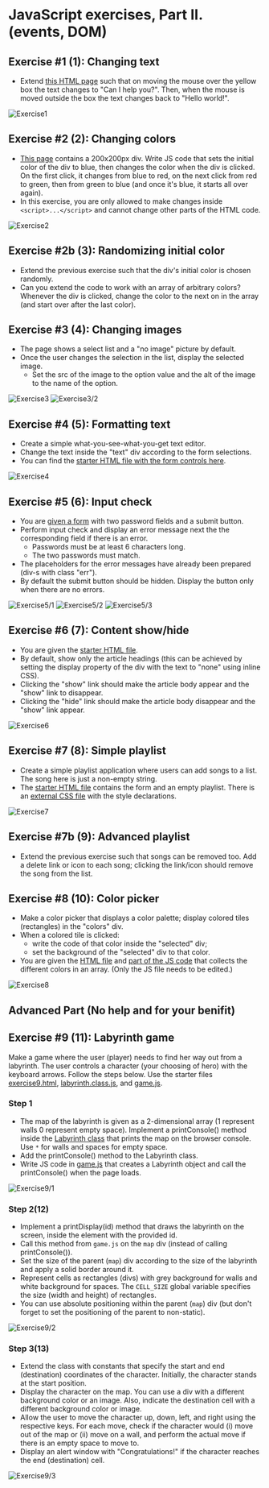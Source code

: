 # JavaScript exercises, Part II. (events, DOM)

## Exercise #1 (1): Changing text

- Extend [this HTML page](exercise1.html) such that on moving the mouse over the yellow box the text changes to "Can I help you?". Then, when the mouse is moved outside the box the text changes back to "Hello world!".

![Exercise1](images/exercise1.png)

## Exercise #2 (2): Changing colors

- [This page](exercise2.html) contains a 200x200px div. Write JS code that sets the initial color of the div to blue, then changes the color when the div is clicked. On the first click, it changes from blue to red, on the next click from red to green, then from green to blue (and once it's blue, it starts all over again).
- In this exercise, you are only allowed to make changes inside `<script>...</script>` and cannot change other parts of the HTML code.

![Exercise2](images/exercise2.png)

## Exercise #2b (3): Randomizing initial color

- Extend the previous exercise such that the div's initial color is chosen randomly.
- Can you extend the code to work with an array of arbitrary colors? Whenever the div is clicked, change the color to the next on in the array (and start over after the last color).

## Exercise #3 (4): Changing images

- The page shows a select list and a "no image" picture by default.
- Once the user changes the selection in the list, display the selected image.
  - Set the src of the image to the option value and the alt of the image to the name of the option.

![Exercise3](images/exercise3.png)
![Exercise3/2](images/exercise3_2.png)

## Exercise #4 (5): Formatting text

- Create a simple what-you-see-what-you-get text editor.
- Change the text inside the "text" div according to the form selections.
- You can find the [starter HTML file with the form controls here](exercise4.html).

![Exercise4](images/exercise4.png)

## Exercise #5 (6): Input check

- You are [given a form](exercise5.html) with two password fields and a submit button.
- Perform input check and display an error message next the the corresponding field if there is an error.
  - Passwords must be at least 6 characters long.
  - The two passwords must match.
- The placeholders for the error messages have already been prepared (div-s with class "err").
- By default the submit button should be hidden. Display the button only when there are no errors.

![Exercise5/1](images/exercise5_1.png)
![Exercise5/2](images/exercise5_2.png)
![Exercise5/3](images/exercise5_3.png)

## Exercise #6 (7): Content show/hide

- You are given the [starter HTML file](exercise6.html).
- By default, show only the article headings (this can be achieved by setting the display property of the div with the text to "none" using inline CSS).
- Clicking the "show" link should make the article body appear and the "show" link to disappear.
- Clicking the "hide" link should make the article body disappear and the "show" link appear.

![Exercise6](images/exercise6.png)

## Exercise #7 (8): Simple playlist

- Create a simple playlist application where users can add songs to a list. The song here is just a non-empty string.
- The [starter HTML file](exercise7.html) contains the form and an empty playlist. There is an [external CSS file](exercise7.css) with the style declarations.

![Exercise7](images/exercise7.png)

## Exercise #7b (9): Advanced playlist

- Extend the previous exercise such that songs can be removed too. Add a delete link or icon to each song; clicking the link/icon should remove the song from the list.

## Exercise #8 (10): Color picker

- Make a color picker that displays a color palette; display colored tiles (rectangles) in the "colors" div.
- When a colored tile is clicked:
  - write the code of that color inside the "selected" div;
  - set the background of the "selected" div to that color.
- You are given the [HTML file](exercise8.html) and [part of the JS code](exercise8.js) that collects the different colors in an array. (Only the JS file needs to be edited.)

![Exercise8](images/exercise8.png)

## Advanced Part (No help and for your benifit)

## Exercise #9 (11): Labyrinth game

Make a game where the user (player) needs to find her way out from a labyrinth. The user controls a character (your choosing of hero) with the keyboard arrows. Follow the steps below. Use the starter files [exercise9.html](exercise9.html), [labyrinth.class.js](labyrinth.class.js), and [game.js](game.js).

### Step 1

- The map of the labyrinth is given as a 2-dimensional array (1 represent walls 0 represent empty space). Implement a printConsole() method inside the [Labyrinth class](labyrinth.class.js) that prints the map on the browser console. Use `*` for walls and spaces for empty space.
- Add the printConsole() method to the Labyrinth class.
- Write JS code in [game.js](game.js) that creates a Labyrinth object and call the printConsole() when the page loads.

![Exercise9/1](images/exercise9_1.png)

### Step 2(12)

- Implement a printDisplay(id) method that draws the labyrinth on the screen, inside the element with the provided id.
- Call this method from `game.js` on the `map` div (instead of calling printConsole()).
- Set the size of the parent (`map`) div according to the size of the labyrinth and apply a solid border around it.
- Represent cells as rectangles (divs) with grey background for walls and white background for spaces. The `CELL_SIZE` global variable specifies the size (width and height) of rectangles.
- You can use absolute positioning within the parent (`map`) div (but don't forget to set the positioning of the parent to non-static).

![Exercise9/2](images/exercise9_2.png)

### Step 3(13)

- Extend the class with constants that specify the start and end (destination) coordinates of the character. Initially, the character stands at the start position.
- Display the character on the map. You can use a div with a different background color or an image. Also, indicate the destination cell with a different background color or image.
- Allow the user to move the character up, down, left, and right using the respective keys. For each move, check if the character would (i) move out of the map or (ii) move on a wall, and perform the actual move if there is an empty space to move to.
- Display an alert window with "Congratulations!" if the character reaches the end (destination) cell.

![Exercise9/3](images/exercise9_3.png)
